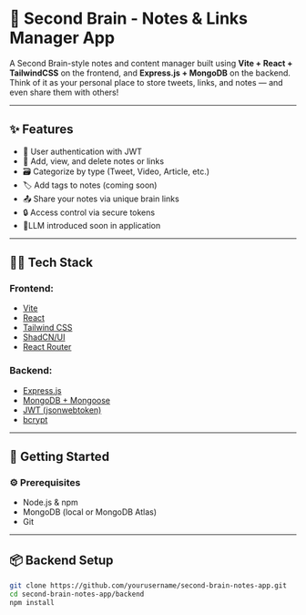 # 🧠 Second Brain - Notes & Links Manager App

A Second Brain-style notes and content manager built using **Vite + React + TailwindCSS** on the frontend, and **Express.js + MongoDB** on the backend. Think of it as your personal place to store tweets, links, and notes — and even share them with others!

---

## ✨ Features

- 🔐 User authentication with JWT
- 📝 Add, view, and delete notes or links
- 🗃️ Categorize by type (Tweet, Video, Article, etc.)
- 🏷️ Add tags to notes (coming soon)
- 📤 Share your notes via unique brain links
- 🔒 Access control via secure tokens
- 🚀LLM introduced soon in application

---

## 🧑‍💻 Tech Stack

### Frontend:
- [Vite](https://vitejs.dev/)
- [React](https://reactjs.org/)
- [Tailwind CSS](https://tailwindcss.com/)
- [ShadCN/UI](https://ui.shadcn.com/)
- [React Router](https://reactrouter.com/)

### Backend:
- [Express.js](https://expressjs.com/)
- [MongoDB + Mongoose](https://mongoosejs.com/)
- [JWT (jsonwebtoken)](https://www.npmjs.com/package/jsonwebtoken)
- [bcrypt](https://www.npmjs.com/package/bcrypt)

---

## 🚀 Getting Started

### ⚙️ Prerequisites

- Node.js & npm
- MongoDB (local or MongoDB Atlas)
- Git

---

## 📦 Backend Setup

```bash
git clone https://github.com/yourusername/second-brain-notes-app.git
cd second-brain-notes-app/backend
npm install
